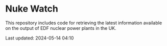 # Nuke Watch

This repository includes code for retrieving the latest information available on the output of EDF nuclear power plants in the UK.

Last updated: 2024-05-14 04:10